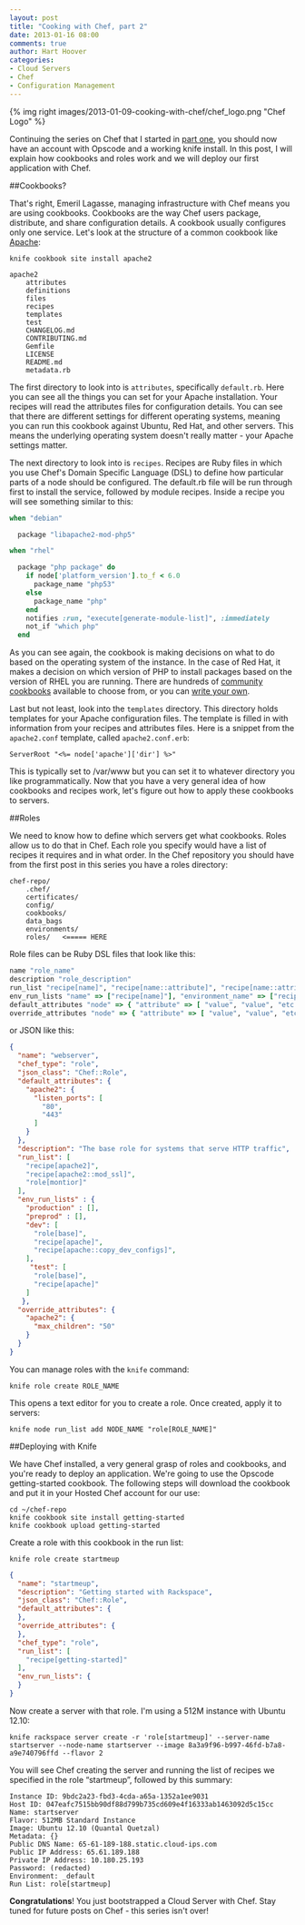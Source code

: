 ```yaml
---
layout: post
title: "Cooking with Chef, part 2"
date: 2013-01-16 08:00
comments: true
author: Hart Hoover
categories: 
- Cloud Servers
- Chef
- Configuration Management
---
```

{% img right images/2013-01-09-cooking-with-chef/chef_logo.png "Chef Logo" %}

Continuing the series on Chef that I started in [part one](http://devops.rackspace.com/cooking-with-chef.html), you should now have an account with Opscode and a working knife install. In this post, I will explain how cookbooks and roles work and we will deploy our first application with Chef.
<!--More-->
##Cookbooks?

That's right, Emeril Lagasse, managing infrastructure with Chef means you are using cookbooks. Cookbooks are the way Chef users package, distribute, and share configuration details. A cookbook usually configures only one service. Let's look at the structure of a common cookbook like [Apache](https://github.com/opscode-cookbooks/apache2):

	knife cookbook site install apache2

	apache2
    	attributes
    	definitions
    	files
    	recipes
    	templates
    	test
    	CHANGELOG.md
    	CONTRIBUTING.md
    	Gemfile
    	LICENSE
    	README.md
    	metadata.rb

The first directory to look into is `attributes`, specifically `default.rb`. Here you can see all the things you can set for your Apache installation. Your recipes will read the attributes files for configuration details. You can see that there are different settings for different operating systems, meaning you can run this cookbook against Ubuntu, Red Hat, and other servers. This means the underlying operating system doesn't really matter - your Apache settings matter.

The next directory to look into is `recipes`. Recipes are Ruby files in which you use Chef's Domain Specific Language (DSL) to define how particular parts of a node should be configured. The default.rb file will be run through first to install the service, followed by module recipes. Inside a recipe you will see something similar to this:

```ruby
when "debian"

  package "libapache2-mod-php5"

when "rhel"

  package "php package" do
    if node['platform_version'].to_f < 6.0
      package_name "php53"
    else
      package_name "php"
    end
    notifies :run, "execute[generate-module-list]", :immediately
    not_if "which php"
  end
```

As you can see again, the cookbook is making decisions on what to do based on the operating system of the instance. In the case of Red Hat, it makes a decision on which version of PHP to install packages based on the version of RHEL you are running. There are hundreds of [community cookbooks](http://community.opscode.com/cookbooks) available to choose from, or you can [write your own](http://wiki.opscode.com/display/chef/Guide+to+Creating+A+Cookbook+and+Writing+A+Recipe).

Last but not least, look into the `templates` directory. This directory holds templates for your Apache configuration files. The template is filled in with information from your recipes and attributes files. Here is a snippet from the `apache2.conf` template, called `apache2.conf.erb`:

	ServerRoot "<%= node['apache']['dir'] %>"

This is typically set to /var/www but you can set it to whatever directory you like programmatically. Now that you have a very general idea of how cookbooks and recipes work, let's figure out how to apply these cookbooks to servers.

##Roles

We need to know how to define which servers get what cookbooks. Roles allow us to do that in Chef. Each role you specify would have a list of recipes it requires and in what order. In the Chef repository you should have from the first post in this series you have a roles directory:

	chef-repo/
		.chef/
		certificates/
		config/
		cookbooks/
		data_bags
		environments/
		roles/   <===== HERE

Role files can be Ruby DSL files that look like this:

```ruby
name "role_name"
description "role_description"
run_list "recipe[name]", "recipe[name::attribute]", "recipe[name::attribute]"
env_run_lists "name" => ["recipe[name]"], "environment_name" => ["recipe[name::attribute]"]
default_attributes "node" => { "attribute" => [ "value", "value", "etc." ] }
override_attributes "node" => { "attribute" => [ "value", "value", "etc." ] }
```

or JSON like this:

```json
{
  "name": "webserver",
  "chef_type": "role",
  "json_class": "Chef::Role",
  "default_attributes": {
    "apache2": {
      "listen_ports": [
        "80",
        "443"
      ]
    }
  },
  "description": "The base role for systems that serve HTTP traffic",
  "run_list": [
    "recipe[apache2]",
    "recipe[apache2::mod_ssl]",
    "role[montior]"
  ],
  "env_run_lists" : {
    "production" : [],
    "preprod" : [],
    "dev": [
      "role[base]",
      "recipe[apache]",
      "recipe[apache::copy_dev_configs]",
    ],
     "test": [
      "role[base]",
      "recipe[apache]"
    ]
   },
  "override_attributes": {
    "apache2": {
      "max_children": "50"
    }
  }
}
```

You can manage roles with the `knife` command:

	knife role create ROLE_NAME

This opens a text editor for you to create a role. Once created, apply it to servers:

	knife node run_list add NODE_NAME "role[ROLE_NAME]"

##Deploying with Knife

We have Chef installed, a very general grasp of roles and cookbooks, and you're ready to deploy an application. We're going to use the Opscode getting-started cookbook. The following steps will download the cookbook and put it in your Hosted Chef account for our use:

	cd ~/chef-repo
	knife cookbook site install getting-started
	knife cookbook upload getting-started

Create a role with this cookbook in the run list:

	knife role create startmeup

```json
{
  "name": "startmeup",
  "description": "Getting started with Rackspace",
  "json_class": "Chef::Role",
  "default_attributes": {
  },
  "override_attributes": {
  },
  "chef_type": "role",
  "run_list": [
    "recipe[getting-started]"
  ],
  "env_run_lists": {
  }
}
```

Now create a server with that role. I'm using a 512M instance with Ubuntu 12.10:

	knife rackspace server create -r 'role[startmeup]' --server-name startserver --node-name startserver --image 8a3a9f96-b997-46fd-b7a8-a9e740796ffd --flavor 2

You will see Chef creating the server and running the list of recipes we specified in the role “startmeup”, followed by this summary:

	Instance ID: 9bdc2a23-fbd3-4cda-a65a-1352a1ee9031
	Host ID: 047eafc7515bb90df88d799b735cd609e4f16333ab1463092d5c15cc
	Name: startserver
	Flavor: 512MB Standard Instance
	Image: Ubuntu 12.10 (Quantal Quetzal)
	Metadata: {}
	Public DNS Name: 65-61-189-188.static.cloud-ips.com
	Public IP Address: 65.61.189.188
	Private IP Address: 10.180.25.193
	Password: (redacted)
	Environment: _default
	Run List: role[startmeup]

**Congratulations**! You just bootstrapped a Cloud Server with Chef. Stay tuned for future posts on Chef - this series isn't over!
